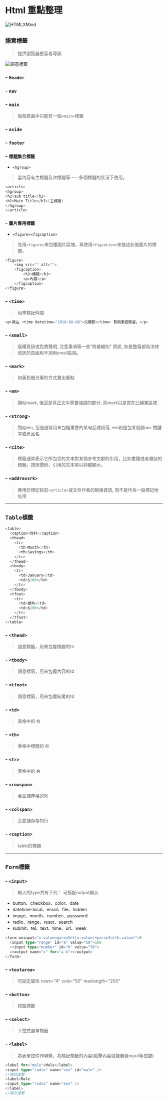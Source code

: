 # **Html 重點整理**
![HTMLXMind](/image/Html.png)
## **`語意標籤`**
> 提供瀏覽器更容易導讀

![語意標籤](/image/website_html5_area-1.png)
### - **`Header`**
### - **`nav`**
### - **`main`**
> 每個頁面中只能有一個`<main>`標籤
### - **`aside`**
### - **`footer`**
### - **`標題集合標籤`**
- `<hgroup>`
> 當內容有主標題及次標題等⋯⋯多個標題的狀況下使用。
```go
<article>
<hgroup>
<h2>sub title</h2>
<h1>Main Title</h1>(主標題)
</hgroup>
</article>
```
### - **`圖片專用標籤`**
- `<figure><figcaption>`
> 先用`<figure>`來包覆圖片區塊，再使用`<figcation>`來描述此張圖片的標題。
```go
<figure>
    <img src="" alt="">
    <figcaption>
        <h3>標題</h3>
        <p>內容</p>
    </figcaption>
</figure>
```
### - **`<time>`**
> 用來標記時間
```go
<p>我在 <time datetime="2018-08-08">父親節</time> 有個家庭聚餐。</p>
``` 
### - **`<small>`** 
> 版權資訊或免責聲明, 注意事項等一些”附屬細則” 資訊, 如是整篇都為法律資訊的頁面則不須用small區隔。
### - **`<mark>`** 
> 如黃色螢光筆的方式畫出重點
### - **`<em>`** 
> 類似mark, 但這是真正文中需要強調的部分, 而mark只是意在凸顯某區塊
### - **`<strong>`** 
> 類似em, 但是通常用來包極重要的某句話或段落, em則是包某個詞`<b>` 關鍵字或產品名
### - **`<cite>`** 
> 標籤通常表示它所包含的文本對某個參考文獻的引用，比如書籍或者雜誌的標題。按照慣例，引用的文本將以斜體顯示。
### - **`<addressrk>`** 
> 應用於標記目前`<article>`或文件作者的聯絡資訊, 而不是作為一般標記地址用
***
## **`Table標籤`**
```go
<table>
  <caption>資料</caption>
  <thead>
    <tr>
      <th>Month</th>
      <th>Savings</th>
    </tr>
  </thead>
  <tbody>
    <tr>
      <td>January</td>
      <td>$100</td>
    </tr>
  </tbody>
  <tfoot>
    <tr>
      <td>總共</td>
      <td>$100</td>
    </tr>
  </tfoot>
</table>
```
### - **`<thead>`**
> 語意標籤，用來包覆標題的th
### - **`<tbody>`**
> 語意標籤，用來包覆內容的td
### - **`<tfoot>`**
> 語意標籤，用來包覆結尾的td
### - **`<td>`**
> 表格中的 **`行`**
### - **`<th>`**
> 表格中標題的 **`行`**
### - **`<tr>`**
> 表格中的 **`列`**
### - **`<rowspan>`**
> 合並儲存格的列
### - **`<colspan>`**
> 合並儲存格的行
### - **`<caption>`**
> table的標題
***
## **`Form標籤`**
### - **`<input>`**
> 輸入的type共有下列： 可搭配output顯示
- button、checkbox、color、date
- datetime-local、email、file、hidden
- image、month、number、password
- radio、range、reset、search
- submit、tel、text、time、url、week
```go
<form oninput="x.value=parseInt(a.value)+parseInt(b.value)">0
  <input type="range" id="a" value="50">100
  +<input type="number" id="b" value="50">
  =<output name="x" for="a b"></output>
</form>
```
### - **`<textarea>`**
> 可設定屬性 rows="4" cols="50" maxlength="200"
### - **`<button>`**
> 按鈕標籤
### - **`<select>`**
> 下拉式選單標籤
### - **`<label>`**
> 將表單控件作聯繫，為標記標籤的內容(點擊內容就能觸發input等控鍵)
```go
<label for="male">Male</label>
<input type="radio" name="sex" id="male" />
//隱式連繫
<label>Male
<input type="radio" name="sex" />
</label>
//顯示連繫
```